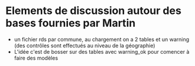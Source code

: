 # Elements de discussion autour des bases fournies par Martin
- un fichier rds par commune, au chargement on a 2 tables et un warning (des contrôles sont effectués au niveau de la géographie)
- L'idée c'est de bosser sur des tables avec warning_ok pour comencer à faire des modèles

